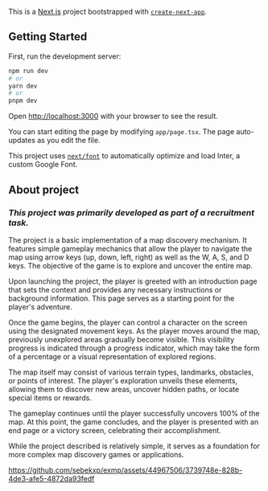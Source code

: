 This is a [Next.js](https://nextjs.org/) project bootstrapped with [`create-next-app`](https://github.com/vercel/next.js/tree/canary/packages/create-next-app).

## Getting Started

First, run the development server:

```bash
npm run dev
# or
yarn dev
# or
pnpm dev
```

Open [http://localhost:3000](http://localhost:3000) with your browser to see the result.

You can start editing the page by modifying `app/page.tsx`. The page auto-updates as you edit the file.

This project uses [`next/font`](https://nextjs.org/docs/basic-features/font-optimization) to automatically optimize and load Inter, a custom Google Font.

## About project

### ***This project was primarily developed as part of a recruitment task.***

The project is a basic implementation of a map discovery mechanism. It features simple gameplay mechanics that allow the player to navigate the map using arrow keys (up, down, left, right) as well as the W, A, S, and D keys. The objective of the game is to explore and uncover the entire map.

Upon launching the project, the player is greeted with an introduction page that sets the context and provides any necessary instructions or background information. This page serves as a starting point for the player's adventure.

Once the game begins, the player can control a character on the screen using the designated movement keys. As the player moves around the map, previously unexplored areas gradually become visible. This visibility progress is indicated through a progress indicator, which may take the form of a percentage or a visual representation of explored regions.

The map itself may consist of various terrain types, landmarks, obstacles, or points of interest. The player's exploration unveils these elements, allowing them to discover new areas, uncover hidden paths, or locate special items or rewards.

The gameplay continues until the player successfully uncovers 100% of the map. At this point, the game concludes, and the player is presented with an end page or a victory screen, celebrating their accomplishment.

While the project described is relatively simple, it serves as a foundation for more complex map discovery games or applications.

https://github.com/sebekxp/exmp/assets/44967506/3739748e-828b-4de3-afe5-4872da93fedf
